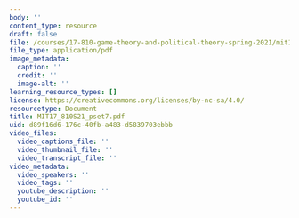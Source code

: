 ```yaml
---
body: ''
content_type: resource
draft: false
file: /courses/17-810-game-theory-and-political-theory-spring-2021/mit17_810s21_pset7.pdf
file_type: application/pdf
image_metadata:
  caption: ''
  credit: ''
  image-alt: ''
learning_resource_types: []
license: https://creativecommons.org/licenses/by-nc-sa/4.0/
resourcetype: Document
title: MIT17_810S21_pset7.pdf
uid: d89f16d6-176c-40fb-a483-d5839703ebbb
video_files:
  video_captions_file: ''
  video_thumbnail_file: ''
  video_transcript_file: ''
video_metadata:
  video_speakers: ''
  video_tags: ''
  youtube_description: ''
  youtube_id: ''
---
```


